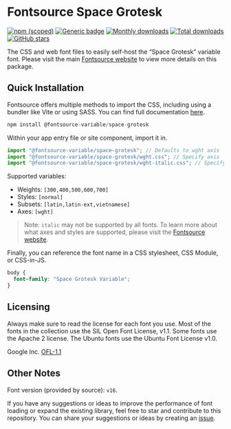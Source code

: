 # Fontsource Space Grotesk

[![npm (scoped)](https://img.shields.io/npm/v/@fontsource-variable/space-grotesk?color=brightgreen)](https://www.npmjs.com/package/@fontsource-variable/space-grotesk) [![Generic badge](https://img.shields.io/badge/fontsource-passing-brightgreen)](https://github.com/fontsource/fontsource) [![Monthly downloads](https://badgen.net/npm/dm/@fontsource-variable/space-grotesk)](https://github.com/fontsource/fontsource) [![Total downloads](https://badgen.net/npm/dt/@fontsource-variable/space-grotesk)](https://github.com/fontsource/fontsource) [![GitHub stars](https://img.shields.io/github/stars/fontsource/fontsource.svg?style=social&label=Star)](https://github.com/fontsource/fontsource/stargazers)

The CSS and web font files to easily self-host the “Space Grotesk” variable font. Please visit the main [Fontsource website](https://fontsource.org/fonts/space-grotesk) to view more details on this package.

## Quick Installation

Fontsource offers multiple methods to import the CSS, including using a bundler like Vite or using SASS. You can find full documentation [here](https://fontsource.org/docs/getting-started/introduction).

```javascript
npm install @fontsource-variable/space-grotesk
```

Within your app entry file or site component, import it in.

```javascript
import "@fontsource-variable/space-grotesk"; // Defaults to wght axis
import "@fontsource-variable/space-grotesk/wght.css"; // Specify axis
import "@fontsource-variable/space-grotesk/wght-italic.css"; // Specify axis and style
```

Supported variables:
- Weights: `[300,400,500,600,700]`
- Styles: `[normal]`
- Subsets: `[latin,latin-ext,vietnamese]`
- Axes: `[wght]`

> Note: `italic` may not be supported by all fonts. To learn more about what axes and styles are supported, please visit the [Fontsource website](https://fontsource.org/fonts/space-grotesk).

Finally, you can reference the font name in a CSS stylesheet, CSS Module, or CSS-in-JS.

```css
body {
  font-family: "Space Grotesk Variable";
}
```

## Licensing
Always make sure to read the license for each font you use. Most of the fonts in the collection use the SIL Open Font License, v1.1. Some fonts use the Apache 2 license. The Ubuntu fonts use the Ubuntu Font License v1.0.

Google Inc.
[OFL-1.1](http://scripts.sil.org/OFL)

## Other Notes
Font version (provided by source): `v16`.

If you have any suggestions or ideas to improve the performance of font loading or expand the existing library, feel free to star and contribute to this repository. You can share your suggestions or ideas by creating an [issue](https://github.com/fontsource/fontsource/issues).